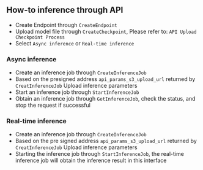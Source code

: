 ## How-to inference through API

- Create Endpoint through `CreateEndpoint`
- Upload model file through `CreateCheckpoint`, Please refer to: `API Upload Checkpoint Process`
- Select `Async inference` or `Real-time inference`

### Async inference
- Create an inference job through `CreateInferenceJob`
- Based on the presigned address `api_params_s3_upload_url` returned by `CreatInferenceJob` Upload inference parameters
- Start an inference job through `StartInferenceJob`
- Obtain an inference job through `GetInferenceJob`, check the status, and stop the request if successful

### Real-time inference
- Create an inference job through `CreateInferenceJob`
- Based on the pre signed address `api_params_s3_upload_url` returned by `CreatInferenceJob` Upload inference parameters
- Starting the inference job through `StartInferenceJob`, the real-time inference job will obtain the inference result in this interface
